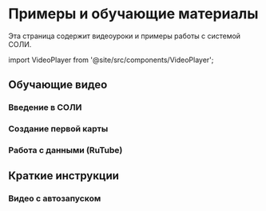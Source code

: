 # Примеры и обучающие материалы

Эта страница содержит видеоуроки и примеры работы с системой СОЛИ.

import VideoPlayer from '@site/src/components/VideoPlayer';

## Обучающие видео

### Введение в СОЛИ

<VideoPlayer
  src="dQw4w9WgXcQ"
  platform="youtube"
  title="Обзор возможностей веб-ГИС СОЛИ"
  description="Знакомство с основными функциями и возможностями системы СОЛИ"
  caption="Рис. 1. Обзорное видео по системе СОЛИ"
/>

### Создание первой карты

<VideoPlayer
  src="https://www.youtube.com/watch?v=dQw4w9WgXcQ"
  platform="youtube"
  title="Создание первой карты в СОЛИ"
  description="Пошаговое руководство по созданию карты с нуля"
  startTime="30"
  caption="Рис. 2. Туториал по созданию карт"
/>

### Работа с данными (RuTube)

<VideoPlayer
  src="https://rutube.ru/video/test123"
  platform="rutube"
  title="Импорт и обработка данных"
  description="Как загружать и обрабатывать пространственные данные"
  caption="Рис. 3. Работа с данными в СОЛИ"
/>

## Краткие инструкции

### Видео с автозапуском

<VideoPlayer
  src="dQw4w9WgXcQ"
  platform="youtube"
  title="Быстрый старт"
  autoplay={true}
  height="250px"
/>